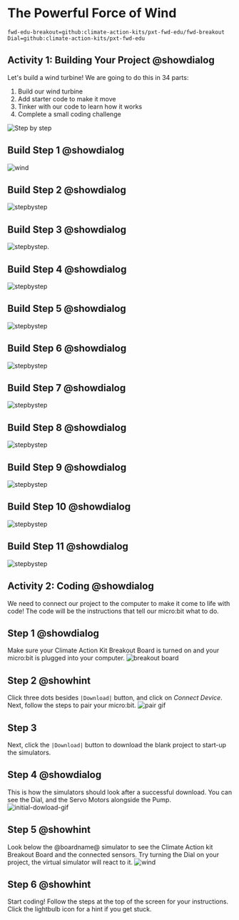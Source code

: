 # The Powerful Force of Wind 
```package
fwd-edu-breakout=github:climate-action-kits/pxt-fwd-edu/fwd-breakout
Dial=github:climate-action-kits/pxt-fwd-edu
``` 

## Activity 1: Building Your Project @showdialog
Let's build a wind turbine!
We are going to do this in 34 parts:
1. Build our wind turbine
2. Add starter code to make it move
3. Tinker with our code to learn how it works
4. Complete a small coding challenge

![Step by step](https://raw.githubusercontent.com/climate-action-kits/pxt-fwd-edu/main/tutorial-assets/gr5-wind-lvl1-render.webp) 


## Build Step 1 @showdialog 

![wind](https://raw.githubusercontent.com/Jessica-forwardedu/pxt-fwd-edu/main/tutorial-assets/gr3-wind1-lvl2-sbs1.png)

## Build Step 2 @showdialog 
![stepbystep](https://raw.githubusercontent.com/Jessica-forwardedu/pxt-fwd-edu/main/tutorial-assets/gr3-wind1-lvl2-sbs2.png) 

## Build Step 3 @showdialog 
![stepbystep](https://raw.githubusercontent.com/Jessica-forwardedu/pxt-fwd-edu/main/tutorial-assets/gr3-wind1-lvl2-sbs3.png). 

## Build Step 4 @showdialog 
![stepbystep](https://raw.githubusercontent.com/Jessica-forwardedu/pxt-fwd-edu/main/tutorial-assets/gr3-wind1-lvl2-sbs4.png) 

## Build Step 5 @showdialog 
![stepbystep](https://raw.githubusercontent.com/Jessica-forwardedu/pxt-fwd-edu/main/tutorial-assets/gr3-wind1-lvl2-sbs5.png) 

## Build Step 6 @showdialog 
![stepbystep](https://raw.githubusercontent.com/Jessica-forwardedu/pxt-fwd-edu/main/tutorial-assets/gr3-wind1-lvl2-sbs6.png)

## Build Step 7 @showdialog 
![stepbystep](https://raw.githubusercontent.com/Jessica-forwardedu/pxt-fwd-edu/main/tutorial-assets/gr3-wind1-lvl2-sbs7.png)

## Build Step 8 @showdialog 
![stepbystep](https://raw.githubusercontent.com/Jessica-forwardedu/pxt-fwd-edu/main/tutorial-assets/gr3-wind1-lvl2-sbs8.png)

## Build Step 9 @showdialog 
![stepbystep](https://raw.githubusercontent.com/Jessica-forwardedu/pxt-fwd-edu/main/tutorial-assets/gr3-wind1-lvl2-sbs9.png)

## Build Step 10 @showdialog 
![stepbystep](https://raw.githubusercontent.com/Jessica-forwardedu/pxt-fwd-edu/main/tutorial-assets/gr3-wind1-lvl2-sbs10.png)

## Build Step 11 @showdialog 
![stepbystep](https://raw.githubusercontent.com/Jessica-forwardedu/pxt-fwd-edu/main/tutorial-assets/gr3-wind1-lvl2-sbs11.png)

## Activity 2: Coding @showdialog
We need to connect our project to the computer to make it come to life with code!
The code will be the instructions that tell our micro:bit what to do.

## Step 1 @showdialog
 Make sure your Climate Action Kit Breakout Board is turned on and your micro:bit is plugged into your computer. 
![breakout board](https://raw.githubusercontent.com/Jessica-forwardedu/pxt-fwd-edu/main/tutorial-assets/gr3-wind1-lvl1-pluganim.webp)

## Step 2 @showhint
Click three dots besides ``|Download|`` button, and click on _Connect Device_. Next, follow the steps to pair your micro:bit.
![pair gif](https://raw.githubusercontent.com/Jessica-forwardedu/pxt-fwd-edu/main/tutorial-assets/DownloadButtonGIF.webp)

## Step 3 
Next, click the ``|Download|`` button to download the blank project to start-up the simulators. 

## Step 4 @showdialog 
This is how the simulators should look after a successful download. You can see the Dial, and the Servo Motors alongside the Pump.
![initial-dowload-gif](https://climate-action-kits.github.io/pxt-fwd-edu/tutorial-assets/initial-download.gif)

## Step 5 @showhint
Look below the @boardname@ simulator to see the Climate Action kit Breakout Board and the connected sensors.
Try turning the Dial on your project, the virtual  simulator will react to it.
![wind](https://climate-action-kits.github.io/pxt-fwd-edu/tutorial-assets/simulator-6-Dial.gif)

## Step 6 @showhint
Start coding! Follow the steps at the top of the screen for your instructions. Click the lightbulb icon for a hint if you get stuck. 
